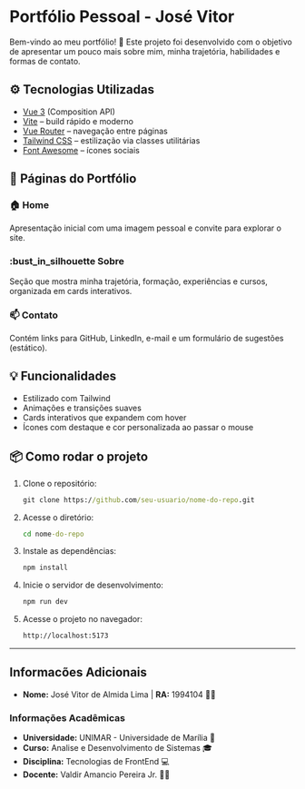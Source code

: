 # Portfólio Pessoal - José Vitor

Bem-vindo ao meu portfólio! :rocket: 
Este projeto foi desenvolvido com o objetivo de apresentar um pouco mais sobre mim, minha trajetória, habilidades e formas de contato.

## :gear: Tecnologias Utilizadas

- [Vue 3](https://vuejs.org/) (Composition API)
- [Vite](https://vitejs.dev/) – build rápido e moderno
- [Vue Router](https://router.vuejs.org/) – navegação entre páginas
- [Tailwind CSS](https://tailwindcss.com/) – estilização via classes utilitárias
- [Font Awesome](https://fontawesome.com/) – ícones sociais

## :page_facing_up: Páginas do Portfólio

### :house: Home
Apresentação inicial com uma imagem pessoal e convite para explorar o site.

### :bust_in_silhouette Sobre
Seção que mostra minha trajetória, formação, experiências e cursos, organizada em cards interativos.

### :mailbox: Contato
Contém links para GitHub, LinkedIn, e-mail e um formulário de sugestões (estático).

## :bulb: Funcionalidades

- Estilizado com Tailwind
- Animações e transições suaves
- Cards interativos que expandem com hover
- Ícones com destaque e cor personalizada ao passar o mouse

## 📦 Como rodar o projeto

1. Clone o repositório:
    ```cmd
    git clone https://github.com/seu-usuario/nome-do-repo.git

2. Acesse o diretório:
    ```cmd
    cd nome-do-repo

3. Instale as dependências:
    ```cmd
    npm install

4. Inicie o servidor de desenvolvimento:
    ```cmd
    npm run dev

5. Acesse o projeto no navegador:
    ```cmd
    http://localhost:5173

---

## Informacões Adicionais

- **Nome:** José Vitor de Almida Lima | **RA:** 1994104 :man_technologist:

### Informações Acadêmicas
- **Universidade:** UNIMAR - Universidade de Marília :school:
- **Curso:** Analise e Desenvolvimento de Sistemas :mortar_board:
- **Disciplina:** Tecnologias de FrontEnd :computer:
- **Docente:** Valdir Amancio Pereira Jr. :man_teacher: